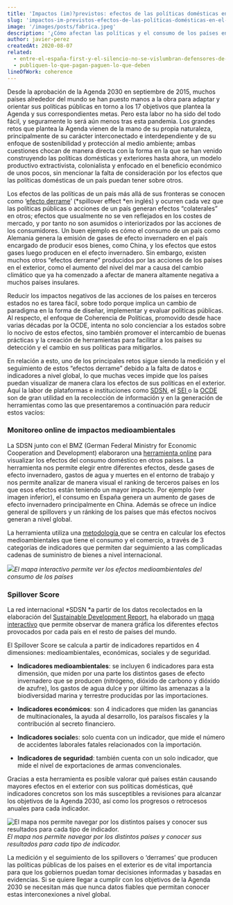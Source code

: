 ```yaml
---
title: 'Impactos (im)?previstos: efectos de las políticas domésticas en el exterior'
slug: 'impactos-im-previstos-efectos-de-las-políticas-domésticas-en-el-exterior'
image: '/images/posts/fabrica.jpeg'
description: '¿Cómo afectan las políticas y el consumo de los países en el exterior? ¿Cómo medimos estos efectos?'
author: javier-perez
createdAt: 2020-08-07
related:
  - entre-el-españa-first-y-el-silencio-no-se-vislumbran-defensores-de-la-cooperación-al-desarrollo 
  - publiquen-lo-que-pagan-paguen-lo-que-deben
lineOfWork: coherence
---
```


Desde la aprobación de la Agenda 2030 en septiembre de 2015, muchos países alrededor del mundo se han puesto manos a la obra para adaptar y orientar sus políticas públicas en torno a los 17 objetivos que plantea la Agenda y sus correspondientes metas. Pero esta labor no ha sido del todo fácil, y seguramente lo será aún menos tras esta pandemia. Los grandes retos que plantea la Agenda vienen de la mano de su propia naturaleza, principalmente de su carácter interconectado e interdependiente y de su enfoque de sostenibilidad y protección al medio ambiente; ambas cuestiones chocan de manera directa con la forma en la que se han venido construyendo las políticas domésticas y exteriores hasta ahora, un modelo productivo extractivista, colonialista y enfocado en el beneficio económico de unos pocos, sin mencionar la falta de consideración por los efectos que las políticas domésticas de un país puedan tener sobre otros.

Los efectos de las políticas de un país más allá de sus fronteras se conocen como ‘[efecto derrame](https://s3.amazonaws.com/sustainabledevelopment.report/2017/2017_sdg_index_and_dashboards_report.pdf)’ (*spillover effect *en inglés) y ocurren cada vez que las políticas públicas o acciones de un país generan efectos “colaterales” en otros; efectos que usualmente no se ven reflejados en los costes de mercado, y por tanto no son asumidos o interiorizados por las acciones de los consumidores. Un buen ejemplo es cómo el consumo de un país como Alemania genera la emisión de gases de efecto invernadero en el país encargado de producir esos bienes, como China, y los efectos que estos gases luego producen en el efecto invernadero. Sin embargo, existen muchos otros “efectos derrame” producidos por las acciones de los países en el exterior, como el aumento del nivel del mar a causa del cambio climático que ya ha comenzado a afectar de manera altamente negativa a muchos países insulares.

Reducir los impactos negativos de las acciones de los países en terceros estados no es tarea fácil, sobre todo porque implica un cambio de paradigma en la forma de diseñar, implementar y evaluar políticas públicas. Al respecto, el enfoque de Coherencia de Políticas, promovido desde hace varias décadas por la OCDE, intenta no solo concienciar a los estados sobre lo nocivo de estos efectos, sino también promover el intercambio de buenas prácticas y la creación de herramientas para facilitar a los países su detección y el cambio en sus políticas para mitigarlos.

En relación a esto, uno de los principales retos sigue siendo la medición y el seguimiento de estos “efectos derrame” debido a la falta de datos e indicadores a nivel global, lo que muchas veces impide que los países puedan visualizar de manera clara los efectos de sus políticas en el exterior. Aquí la labor de plataformas e instituciones como [SDSN](https://www.unsdsn.org/), el [SEI ](https://www.sei.org/)o la [OCDE ](http://www.oecd.org/gov/pcsd/public-governance-sdgs/)son de gran utilidad en la recolección de información y en la generación de herramientas como las que presentaremos a continuación para reducir estos vacíos:

### Monitoreo online de impactos medioambientales

La SDSN junto con el BMZ (German Federal Ministry for Economic Cooperation and Development) elaboraron una [herramienta online](https://spillovers.environmentalimpact.global/#/) para visualizar los efectos del consumo doméstico en otros países. La herramienta nos permite elegir entre diferentes efectos, desde gases de efecto invernadero, gastos de agua y muertes en el entorno de trabajo y nos permite analizar de manera visual el ranking de terceros países en los que esos efectos están teniendo un mayor impacto. Por ejemplo (ver imagen inferior), el consumo en España genera un aumento de gases de efecto invernadero principalmente en China. Además se ofrece un índice general de spillovers y un ránking de los países que más efectos nocivos generan a nivel global.

La herramienta utiliza una [metodología ](https://environmentalimpact.global/spillovers/)que se centra en calcular los efectos medioambientales que tiene el consumo y el comercio, a través de 3 categorías de indicadores que permiten dar seguimiento a las complicadas cadenas de suministro de bienes a nivel internacional.

![](/images/posts/mapa.png)*El mapa interactivo permite ver los efectos medioambientales del consumo de los países*

### Spillover Score

La red internacional *SDSN *a partir de los datos recolectados en la elaboración del [Sustainable Development Report](https://dashboards.sdgindex.org/), ha elaborado un [mapa interactivo](https://dashboards.sdgindex.org/map/spillovers) que permite observar de manera gráfica los diferentes efectos provocados por cada país en el resto de países del mundo.

El Spillover Score se calcula a partir de indicadores repartidos en 4 dimensiones: medioambientales, económicas, sociales y de seguridad.

* **Indicadores medioambientales**: se incluyen 6 indicadores para esta dimensión, que miden por una parte los distintos gases de efecto invernadero que se producen (nitrógeno, dióxido de carbono y dióxido de azufre), los gastos de agua dulce y por último las amenazas a la biodiversidad marina y terrestre producidas por las importaciones.

* **Indicadores económicos**: son 4 indicadores que miden las ganancias de multinacionales, la ayuda al desarrollo, los paraísos fiscales y la contribución al secreto financiero.

* **Indicadores sociale**s: solo cuenta con un indicador, que mide el número de accidentes laborales fatales relacionados con la importación.

* **Indicadores de seguridad**: también cuenta con un solo indicador, que mide el nivel de exportaciones de armas convencionales.

Gracias a esta herramienta es posible valorar qué países están causando mayores efectos en el exterior con sus políticas domésticas, qué indicadores concretos son los más susceptibles a revisiones para alcanzar los objetivos de la Agenda 2030, así como los progresos o retrocesos anuales para cada indicador.

![El mapa nos permite navegar por los distintos países y conocer sus resultados para cada tipo de indicador.](/images/posts/mapa2.png)*El mapa nos permite navegar por los distintos países y conocer sus resultados para cada tipo de indicador.*

La medición y el seguimiento de los spillovers o ‘derrames’ que producen las políticas públicas de los países en el exterior es de vital importancia para que los gobiernos puedan tomar decisiones informadas y basadas en evidencias. Si se quiere llegar a cumplir con los objetivos de la Agenda 2030 se necesitan más que nunca datos fiables que permitan conocer estas interconexiones a nivel global.
